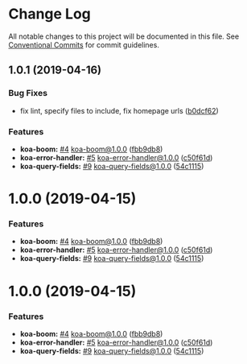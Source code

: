 # Change Log

All notable changes to this project will be documented in this file.
See [Conventional Commits](https://conventionalcommits.org) for commit guidelines.

## 1.0.1 (2019-04-16)


### Bug Fixes

* fix lint, specify files to include, fix homepage urls ([b0dcf62](https://github.com/sigfox/javascript/commit/b0dcf62))


### Features

* **koa-boom:** [#4](https://github.com/sigfox/javascript/issues/4) koa-boom@1.0.0 ([fbb9db8](https://github.com/sigfox/javascript/commit/fbb9db8))
* **koa-error-handler:** [#5](https://github.com/sigfox/javascript/issues/5) koa-error-handler@1.0.0 ([c50f61d](https://github.com/sigfox/javascript/commit/c50f61d))
* **koa-query-fields:** [#9](https://github.com/sigfox/javascript/issues/9) koa-query-fields@1.0.0 ([54c1115](https://github.com/sigfox/javascript/commit/54c1115))





# 1.0.0 (2019-04-15)


### Features

* **koa-boom:** [#4](https://github.com/sigfox/javascript/issues/4) koa-boom@1.0.0 ([fbb9db8](https://github.com/sigfox/javascript/commit/fbb9db8))
* **koa-error-handler:** [#5](https://github.com/sigfox/javascript/issues/5) koa-error-handler@1.0.0 ([c50f61d](https://github.com/sigfox/javascript/commit/c50f61d))
* **koa-query-fields:** [#9](https://github.com/sigfox/javascript/issues/9) koa-query-fields@1.0.0 ([54c1115](https://github.com/sigfox/javascript/commit/54c1115))





# 1.0.0 (2019-04-15)


### Features

* **koa-boom:** [#4](https://github.com/sigfox/javascript/issues/4) koa-boom@1.0.0 ([fbb9db8](https://github.com/sigfox/javascript/commit/fbb9db8))
* **koa-error-handler:** [#5](https://github.com/sigfox/javascript/issues/5) koa-error-handler@1.0.0 ([c50f61d](https://github.com/sigfox/javascript/commit/c50f61d))
* **koa-query-fields:** [#9](https://github.com/sigfox/javascript/issues/9) koa-query-fields@1.0.0 ([54c1115](https://github.com/sigfox/javascript/commit/54c1115))
